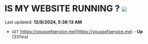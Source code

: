 # IS MY WEBSITE RUNNING ? [![](https://img.shields.io/static/v1?label=Sponsor&message=%E2%9D%A4&logo=GitHub&color=%23fe8e86)](https://github.com/sponsors/Youssef-Lehmam)

Last updated: **12/8/2024, 5:38:13 AM**

- `GET` [https://youssefservice.me](https://youssefservice.me) - **Up** (331ms)
